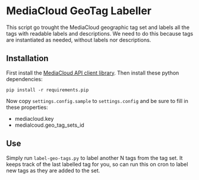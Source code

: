 MediaCloud GeoTag Labeller
==========================

This script go trought the MediaCloud geographic tag set and labels all the tags with 
readable labels and descriptions.  We need to do this because tags are instantiated as needed, 
without labels nor descriptions.

Installation
------------

First install the [MediaCloud API client library](https://github.com/c4fcm/MediaCloud-API-Client).
Then install these python dependencies:

```
pip install -r requirements.pip
```

Now copy `settings.config.sample` to `settings.config` and be sure to fill in these properties: 
* mediacloud.key
* medialcoud.geo_tag_sets_id

Use
---

Simply run `label-geo-tags.py` to label another N tags from the tag set.  It keeps track of the last 
labelled tag for you, so can run this on cron to label new tags as they are added to the set.
